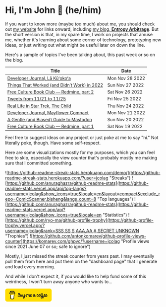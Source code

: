# Hi, I'm John 👋 (he/him)

If you want to know more (maybe *too* much) about me, you should check out [my website](https://john.colagioia.net/) for links onward, including [my blog, **Entropy Arbitrage**](https://john.colagioia.net/blog).  But the short version is that, in my spare time, I work on projects that amuse me, whether it's learning about some corner of technology, prototyping new ideas, or just writing out what might be useful later on down the line.

Here's a sample of topics I've been talking about, this past week or so on the blog.

|Title|Date|
|-----|-------|
|[Developer Journal, Lā Kūʻokoʻa](https://john.colagioia.net/blog/2022/11/28/kalahui.html)|Mon Nov 28 2022|
|[Things That Worked (and Didn’t Work) in 2022](https://john.colagioia.net/blog/2022/11/27/worked.html)|Sun Nov 27 2022|
|[Free Culture Book Club — Redmine, part 2](https://john.colagioia.net/blog/2022/11/26/redmine-2.html)|Sat Nov 26 2022|
|[Tweets from 11/21 to 11/25](https://john.colagioia.net/blog/2022/11/25/week.html)|Fri Nov 25 2022|
|[Real Life in Star Trek, The Child](https://john.colagioia.net/blog/2022/11/24/child.html)|Thu Nov 24 2022|
|[Developer Journal, Mayflower Compact](https://john.colagioia.net/blog/2022/11/21/mayflower.html)|Mon Nov 21 2022|
|[A Gentle (and Biased) Guide to Mastodon](https://john.colagioia.net/blog/2022/11/20/mastodon.html)|Sun Nov 20 2022|
|[Free Culture Book Club — Redmine, part 1](https://john.colagioia.net/blog/2022/11/19/redmine-1.html)|Sat Nov 19 2022|

Feel free to suggest ideas on any project or just poke at me to say "hi." Not literally poke, though. Have some self-respect.

Here are some visualizations mostly for my purposes, which you can feel free to skip, especially the view counter that's probably mostly me making sure that I committed something.

![https://github-readme-streak-stats.herokuapp.com/demo/](https://github-readme-streak-stats.herokuapp.com/?user=jcolag "Streaks")
![https://github.com/anuraghazra/github-readme-stats](https://github-readme-stats.vercel.app/api/top-langs?username=jcolag&show_icons=true&locale=en&layout=compact&exclude_repo=ComicScanner,bisheng&langs_count=8 "Top languages")
![https://github.com/anuraghazra/github-readme-stats](https://github-readme-stats.vercel.app/api?username=jcolag&show_icons=true&locale=en "Statistics")
![https://github.com/ryo-ma/github-profile-trophy](https://github-profile-trophy.vercel.app/?username=jcolag&rank=SSS,SS,S,AAA,AA,A,SECRET,UNKNOWN "Trophies")
![https://github.com/antonkomarev/github-profile-views-counter](https://komarev.com/ghpvc/?username=jcolag "Profile views since 2021 June 07 or so; safe to ignore")

Mostly, I just missed the streak counter from years past.  I may eventually pull them from here and put them on the "dashboard page" that I generate and load every morning.

And while I don't expect it, if you would like to help fund some of this weirdness, I won't turn away anyone who wants to...

[<img src="images/default-yellow.png" alt="Buy Me a Coffee" width="150px"/>](https://www.buymeacoffee.com/jcolag)
